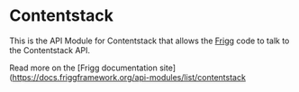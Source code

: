 # Contentstack

This is the API Module for Contentstack that allows the [Frigg](https://friggframework.org) code to talk to the Contentstack API.

Read more on the [Frigg documentation site](https://docs.friggframework.org/api-modules/list/contentstack
